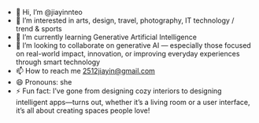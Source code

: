 - 👋 Hi, I’m @jiayinnteo
- 👀 I’m interested in arts, design, travel, photography, IT technology / trend & sports
- 🌱 I’m currently learning Generative Artificial Intelligence 
- 💞️ I’m looking to collaborate on generative AI — especially those focused on real-world impact, innovation, or improving everyday experiences through smart technology
- 📫 How to reach me 2512jiayin@gmail.com
- 😄 Pronouns: she
- ⚡ Fun fact: I’ve gone from designing cozy interiors to designing intelligent apps—turns out, whether it’s a living room or a user interface, it’s all about creating spaces people love!

<!---
jiayinnteo/jiayinnteo is a ✨ special ✨ repository because its `README.md` (this file) appears on your GitHub profile.
You can click the Preview link to take a look at your changes.
--->
